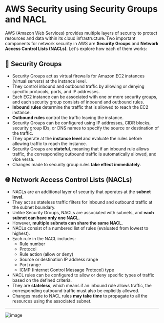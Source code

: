 
# AWS Security using Security Groups and NACL

AWS (Amazon Web Services) provides multiple layers of security to protect resources and data within its cloud infrastructure. Two important components for network security in AWS are **Security Groups** and **Network Access Control Lists (NACLs)**. Let's explore how each of them works:

## 🔐 Security Groups

- Security Groups act as virtual firewalls for Amazon EC2 instances (virtual servers) at the instance level.
- They control inbound and outbound traffic by allowing or denying specific protocols, ports, and IP addresses.
- Each EC2 instance can be associated with one or more security groups, and each security group consists of inbound and outbound rules.
- **Inbound rules** determine the traffic that is allowed to reach the EC2 instance.
- **Outbound rules** control the traffic leaving the instance.
- Security Groups can be configured using IP addresses, CIDR blocks, security group IDs, or DNS names to specify the source or destination of the traffic.
- They operate at the **instance level** and evaluate the rules before allowing traffic to reach the instance.
- Security Groups are **stateful**, meaning that if an inbound rule allows traffic, the corresponding outbound traffic is automatically allowed, and vice versa.
- Changes made to security group rules **take effect immediately**.

## 🌐 Network Access Control Lists (NACLs)

- NACLs are an additional layer of security that operates at the **subnet level**.
- They act as stateless traffic filters for inbound and outbound traffic at the subnet boundary.
- Unlike Security Groups, NACLs are associated with subnets, and **each subnet can have only one NACL**.
- However, **multiple subnets can share the same NACL**.
- NACLs consist of a numbered list of rules (evaluated from lowest to highest).
- Each rule in the NACL includes:
  - Rule number
  - Protocol
  - Rule action (allow or deny)
  - Source or destination IP address range
  - Port range
  - ICMP (Internet Control Message Protocol) type
- NACL rules can be configured to allow or deny specific types of traffic based on the defined criteria.
- They are **stateless**, which means if an inbound rule allows traffic, the corresponding outbound traffic must also be explicitly allowed.
- Changes made to NACL rules **may take time** to propagate to all the resources using the associated subnet.

---

![image](https://github.com/user-attachments/assets/75a5d075-776f-4ab8-9ca3-3b53308fee11)

